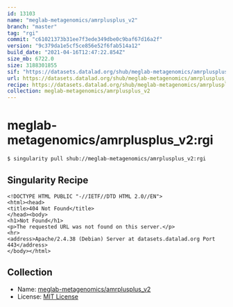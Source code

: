 ```yaml
---
id: 13103
name: "meglab-metagenomics/amrplusplus_v2"
branch: "master"
tag: "rgi"
commit: "c61021373b31ee7f3ede349dbe0c9baf67d16a2f"
version: "9c379da1e5cf5ce856e52f6fab514a12"
build_date: "2021-04-16T12:47:22.854Z"
size_mb: 6722.0
size: 3188301855
sif: "https://datasets.datalad.org/shub/meglab-metagenomics/amrplusplus_v2/rgi/2021-04-16-c6102137-9c379da1/9c379da1e5cf5ce856e52f6fab514a12.sif"
url: https://datasets.datalad.org/shub/meglab-metagenomics/amrplusplus_v2/rgi/2021-04-16-c6102137-9c379da1/
recipe: https://datasets.datalad.org/shub/meglab-metagenomics/amrplusplus_v2/rgi/2021-04-16-c6102137-9c379da1/Singularity
collection: meglab-metagenomics/amrplusplus_v2
---
```


# meglab-metagenomics/amrplusplus_v2:rgi

```bash
$ singularity pull shub://meglab-metagenomics/amrplusplus_v2:rgi
```

## Singularity Recipe

```singularity
<!DOCTYPE HTML PUBLIC "-//IETF//DTD HTML 2.0//EN">
<html><head>
<title>404 Not Found</title>
</head><body>
<h1>Not Found</h1>
<p>The requested URL was not found on this server.</p>
<hr>
<address>Apache/2.4.38 (Debian) Server at datasets.datalad.org Port 443</address>
</body></html>
```

## Collection

 - Name: [meglab-metagenomics/amrplusplus_v2](https://github.com/meglab-metagenomics/amrplusplus_v2)
 - License: [MIT License](https://api.github.com/licenses/mit)

